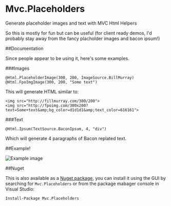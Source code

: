 # Mvc.Placeholders
Generate placeholder images and text with MVC Html Helpers

So this is mostly for fun but can be useful (for client ready demos, I'd probably stay away from the fancy placholder images and bacon ipsum!)

##Documentation

Since people appear to be using it, here's some examples.

###Images

    @Html.PlaceholderImage(300, 200, ImageSource.BillMurray)
    @Html.FpoImgImage(300, 200, "Some text")

This will generate HTML similar to:

    <img src="http://fillmurray.com/300/200">
    <img src="http://fpoimg.com/300x200?text=Some+text&amp;bg_color=d1d1d1&amp;text_color=616161">


###Text

    @Html.Ipsum(TextSource.BaconIpsum, 4, "div")

Which will generate 4 paragraphs of Bacon replated text.

##Example!

![Example image](http://i.imgur.com/HfPNpns.png)


##Nuget

This is also available as a [Nuget package](http://www.nuget.org/packages/Mvc.Placeholders/), you can install it using the GUI by searching for `Mvc.Placeholders` or from the package mabager console in Visual Studio:

    Install-Package Mvc.Placeholders
